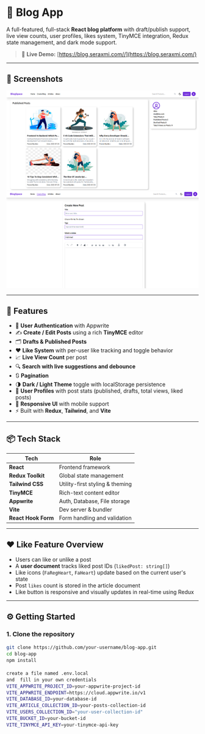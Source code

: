 # 📝 Blog App

A full-featured, full-stack **React blog platform** with draft/publish support, live view counts, user profiles, likes system, TinyMCE integration, Redux state management, and dark mode support.

> 🚀 **Live Demo:** [https://blog.seraxmi.com//](https://blog.seraxmi.com/)

---
## 📸 Screenshots

![user Profile](./src/assets/screenshots/image.png)
![Create Post](./src/assets/screenshots/image1.png)

---

## 🌟 Features

- 🔐 **User Authentication** with Appwrite
- ✍️ **Create / Edit Posts** using a rich **TinyMCE** editor
- 🗂️ **Drafts & Published Posts**
- ❤️ **Like System** with per-user like tracking and toggle behavior
- 📈 **Live View Count** per post
- 🔍 **Search with live suggestions and debounce**
- 🔃 **Pagination**
- 🌗 **Dark / Light Theme** toggle with localStorage persistence
- 👤 **User Profiles** with post stats (published, drafts, total views, liked posts)
- 📱 **Responsive UI** with mobile support
- ⚡ Built with **Redux**, **Tailwind**, and **Vite**

---

## 📦 Tech Stack

| Tech                | Role                            |
| ------------------- | ------------------------------- |
| **React**           | Frontend framework              |
| **Redux Toolkit**   | Global state management         |
| **Tailwind CSS**    | Utility-first styling & theming |
| **TinyMCE**         | Rich-text content editor        |
| **Appwrite**        | Auth, Database, File storage    |
| **Vite**            | Dev server & bundler            |
| **React Hook Form** | Form handling and validation    |

---

## ❤️ Like Feature Overview

- Users can like or unlike a post
- A **user document** tracks liked post IDs (`likedPost: string[]`)
- Like icons (`FaRegHeart`, `FaHeart`) update based on the current user's state
- Post `likes` count is stored in the article document
- Like button is responsive and visually updates in real-time using Redux

---

## ⚙️ Getting Started

### 1. Clone the repository

```bash
git clone https://github.com/your-username/blog-app.git
cd blog-app
npm install

create a file named .env.local
and  fill in your own credentials
VITE_APPWRITE_PROJECT_ID=your-appwrite-project-id
VITE_APPWRITE_ENDPOINT=https://cloud.appwrite.io/v1
VITE_DATABASE_ID=your-database-id
VITE_ARTICLE_COLLECTION_ID=your-posts-collection-id
VITE_USERS_COLLECTION_ID="your-user-collection-id"
VITE_BUCKET_ID=your-bucket-id
VITE_TINYMCE_API_KEY=your-tinymce-api-key
